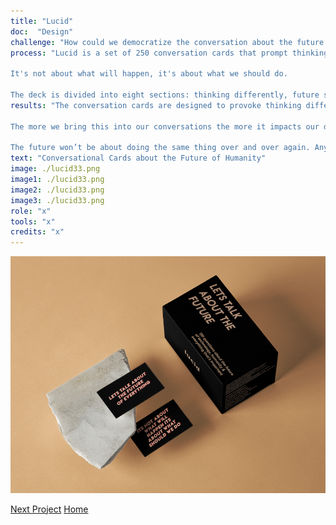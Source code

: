 ```yaml
---
title: "Lucid"
doc:  "Design"
challenge: "How could we democratize the conversation about the future of technology?"
process: "Lucid is a set of 250 conversation cards that prompt thinking differently and creating optimal future scenarios for humanity.

It's not about what will happen, it's about what we should do.

The deck is divided into eight sections: thinking differently, future scenarios, what it means to be human, creating & innovating, alternate realities, human consciousness, shaping tomorrow, the big questions, and rethink. Rethink is designed to to challenge your thinking & initial answers, see alternative perspectives and your own biases."
results: "The conversation cards are designed to provoke thinking differently about the world and its norms & creating the future that we want. I think we have to decide on an individual, community then cultural level what a good life is, what it means to be human, we want for ourselves and what type of future we want for the planet.

The more we bring this into our conversations the more it impacts our decisions collectively. It’s not just a few people but it’s all of us shaping the world. The world shaped us, and then we shape the world right back.

The future won’t be about doing the same thing over and over again. Anything that can be automated will be. We have a choice to be fearful of this or to embrace it and let it give the chance to discover a richer path of life fulfillment. I think that path should be of conversation and knowledge sharing."
text: "Conversational Cards about the Future of Humanity"
image: ./lucid33.png
image1: ./lucid33.png
image2: ./lucid33.png
image3: ./lucid33.png
role: "x"
tools: "x"
credits: "x"
---
```


![Hero](./5lucid.png)

[Next Project](/replastic)
[Home](/)


